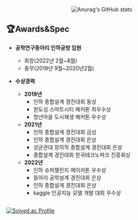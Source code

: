 <div align=center>
    
![Anurag's GitHub stats](https://github-readme-stats.vercel.app/api?username=hanjaegyeong&show_icons=true&theme=radical)   

</div>


## 🏆Awards&Spec

- **공학연구동아리 인하공방 임원**
    - 회장(2022년 2월~8월)
    - 총무(2019년 9월~2020년2월)
    
    
- **수상경력**
    - **2019년**
        - 인하 종합설계 경진대회 동상
        - 원도심 스마트시티 해커톤 최우수상
        - 청년마을 도시재생 해커톤 우수상
    - **2021년**
        - 인하 종합설계 경진대회 금상
        - 인하 종합설계 경진대회 은상
        - 성균관대 창의적 종합설계 경진대회 은상
        - 종합설계 경진대회 한국테크노파크 진흥회상
    - **2022년**
        - 인하 슈퍼챌린지 메이커톤 우수상
        - 동아리 공학설계 경진대회 은상
        - 인하 종합설계 경진대회 은상
        - kaggle 인공지능 모델 개발 대회 우수상


##

[![Solved.ac Profile](http://mazassumnida.wtf/api/v2/generate_badge?boj=hjg223)](https://solved.ac/hjg223/)
